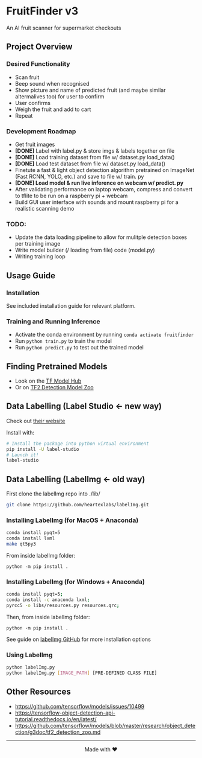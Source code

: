 # FruitFinder v3

An AI fruit scanner for supermarket checkouts

## Project Overview

### Desired Functionality

- Scan fruit
- Beep sound when recognised
- Show picture and name of predicted fruit (and maybe similar altermalives too) for user to confirm
- User confirms
- Weigh the fruit and add to cart
- Repeat

### Development Roadmap

- Get fruit images
- **[DONE]** Label with label.py & store imgs & labels together on file
- **[DONE]** Load training dataset from file w/ dataset.py load_data()
- **[DONE]** Load test dataset from file w/ dataset.py load_data()
- Finetute a fast & light object detection algorithm pretrained on ImageNet (Fast RCNN, YOLO, etc.) and save to file w/ train. py
- **[DONE] Load model & run live inference on webcam w/ predict. py**
- After validating performance on laptop webcam, compress and convert to tflite to be run on a raspberry pi + webcam
- Build GUI user interface with sounds and mount raspberry pi for a realistic scanning demo

### TODO:

- Update the data loading pipeline to allow for mulitple detection boxes per training image
- Write model builder (/ loading from file) code (model.py)
- Writing training loop

## Usage Guide

### Installation

See included installation guide for relevant platform.

### Training and Running Inference

- Activate the conda environment by running `conda activate fruitfinder`
- Run `python train.py` to train the model
- Run `python predict.py` to test out the trained model

## Finding Pretrained Models

- Look on the [TF Model Hub](https://tfhub.dev/s?module-type=image-object-detection&tf-version=tf2)
- Or on [TF2 Detection Model Zoo](https://github.com/tensorflow/models/blob/master/research/object_detection/g3doc/tf2_detection_zoo.md)

## Data Labelling (Label Studio <- new way)

Check out [their website](https://labelstud.io/)

Install with:

```bash
# Install the package into python virtual environment
pip install -U label-studio
# Launch it!
label-studio
```

## Data Labelling (LabelImg <- old way)

First clone the labelImg repo into ./lib/

```bash
git clone https://github.com/heartexlabs/labelImg.git
```

### Installing LabelImg (for MacOS + Anaconda)

```bash
conda install pyqt=5
conda install lxml
make qt5py3
```

From inside labelImg folder:

```
python -m pip install .
```

### Installing LabelImg (for Windows + Anaconda)

```bash
conda install pyqt=5;
conda install -c anaconda lxml;
pyrcc5 -o libs/resources.py resources.qrc;
```

Then, from inside labelImg folder:

```
python -m pip install .
```

See guide on [labelImg GitHub](https://github.com/heartexlabs/labelImg) for more installation options

### Using LabelImg

```bash
python labelImg.py
python labelImg.py [IMAGE_PATH] [PRE-DEFINED CLASS FILE]
```

## Other Resources

- https://github.com/tensorflow/models/issues/10499
- https://tensorflow-object-detection-api-tutorial.readthedocs.io/en/latest/
- https://github.com/tensorflow/models/blob/master/research/object_detection/g3doc/tf2_detection_zoo.md

---

<div align="center"> Made with ❤️<div>
